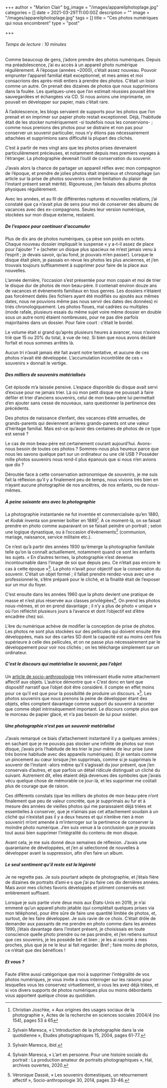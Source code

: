 +++
author = "Marion Clair"
bg_image = "/images/appareilphotoplage.jpg"
categories = []
date = 2021-03-29T11:00:00Z
description = ""
image = "/images/appareilphotoplage.jpg"
tags = []
title = "Ces photos numériques qui nous encombrent"
type = "post"

+++
###### Temps de lecture : 10 minutes

Comme beaucoup de gens, j’adore prendre des photos numériques. Depuis ma préadolescence, j’ai eu accès à un appareil photo numérique régulièrement. À l’époque (années \~2000), c’était assez nouveau. Pouvoir emprunter l’appareil familial était exceptionnel, et mes amies et moi consacrions des après-midi entiers à prendre des photos. C’était un loisir comme un autre. On prenait des dizaines de photos que nous supprimions dans la foulée. Les quelques-unes que l’on estimait réussies pouvait être sauvegardées et échangées via CD. Si nous avions une imprimante, on pouvait en développer sur papier, mais c’était rare.

À l’adolescence, les blogs servaient de supports pour les photos que l’on prenait et en imprimer sur papier photo restait exceptionnel. Déjà, l’habitude était de les stocker numériquement -si toutefois nous les conservions- ; comme nous prenions des photos pour se distraire et non pas pour conserver un souvenir particulier, nous n’y étions pas nécessairement attachées et supprimions sans difficulté la plupart des clichés.

C’est à partir de mes vingt ans que les photos prises devenaient particulièrement précieuses, et notamment depuis mes premiers voyages à l’étranger. La photographie devenait l’outil de conservation du souvenir.

J’avais alors la chance de partager un appareil réflex avec mon compagnon de l’époque, et prendre de jolies photos était impérieux et chronophage (un article sur la prise de photos souvenirs comme limitation du plaisir de l’instant présent serait mérité). Rigoureuse, j’en faisais des albums photos physiques régulièrement.

Avec les années, et au fil de différentes ruptures et nouvelles relations, j’ai constaté que ça n’avait plus de sens pour moi de conserver des albums de vacances avec des ex-compagnons. Seules leur version numérique, stockées sur mon disque externe, restaient.

##### **_De l’espace pour continuer d’accumuler_**

Plus de dix ans de photos numériques, ça pèse son poids en octets. Chaque nouveau dossier impliquait le suspense « y a-t-il assez de place pour l’ajouter ? » (acheter un disque plus spacieux ne m’est jamais venu à l’esprit ; je devais savoir, qu’au fond, je pouvais m’en passer). Lorsque le disque était plein, je passais en revue les photos les plus anciennes, et j’en trouvais toujours suffisamment à supprimer pour faire de la place aux nouvelles.

L’année dernière, l’occasion s’est présentée pour mon copain et moi de trier le disque dur de photos de mon beau-père. Il contenait environ douze ans de vacances et évènements familiaux en tous genres. Les dossiers n’étaient pas forcément datés (les fichiers ayant été modifiés ou ajoutés aux mêmes dates, nous ne pouvions même pas nous servir des dates des données) ni triés chronologiquement. Les photos floues, mal cadrées ou multiples (mode rafale, plusieurs essais du même sujet voire même dossier en double sous un autre nom) étaient nombreuses, pour ne pas dire parfois majoritaires dans un dossier. Pour faire court : c’était le bordel.

Le volume était si grand qu’après plusieurs heures à avancer, nous n’avions trié que 15 ou 20% du total, à vue de nez. Si bien que nous avons déclaré forfait et nous sommes arrêtés là.

Aucun tri n’avait jamais été fait avant notre tentative, et aucune de ces photos n’avait été développée. L’accumulation incontrôlée de ces « souvenirs » donnait le vertige.

##### **_Des milliers de souvenirs matérialisés_**

Cet épisode m’a laissée pensive. L’espace disponible du disque avait servi d’excuse pour ne jamais trier. Là où mon petit disque me poussait à faire défiler et trier d’anciens souvenirs, celui de mon beau-père lui permettait d’en ajouter sans cesse de nouveaux, sans questionner la pertinence des précédents.

Des photos de naissance d’enfant, des vacances d’été annuelles, de grands-parents qui deviennent arrières grands-parents ont une valeur d’héritage familial. Mais est-ce qu’avoir des centaines de photos de ce type est sensé ?

Le cas de mon beau-père est certainement courant aujourd’hui. Avons-nous besoin de toutes ces photos ? Sommes-nous plus heureux parce que nous les savons quelque part sur un ordinateur ou une clé USB ? Posséder mille photos souvenirs nous rend-il plus épanouis que si nous n’en avions que dix ?

Déroutée face à cette conservation astronomique de souvenirs, je me suis fait la réflexion qu’il y a finalement peu de temps, nous vivions très bien en n’ayant aucune photographie de nos ancêtres, de nos enfants, ou de nous-mêmes.

##### **_À peine soixante ans avec la photographie_**

La photographie instantanée ne fut inventée et commercialisée qu’en 1880, et _Kodak_ inventa son premier boîtier en 1889[^1]. A ce moment-là, on se faisait prendre en photo comme auparavant on se faisait peindre un portrait ; selon une logique dynastique, ou à l’occasion d’évènements[^2] (communion, mariage, naissance, service militaire etc.).

Ce n’est qu’à partir des années 1930 qu’émerge la photographie familiale telle qu’on la connaît actuellement, notamment quand ce sont les enfants les sujets. « En d’autres termes, la photographie n’est devenue incontournable dans l’image de soi que depuis peu. Ce n’était pas encore le cas à cette époque »[^3]. La photo n’avait pour objectif que la conservation du souvenir. C’était un objet formel ; il fallait prendre rendez-vous avec un·e professionnel·le, s’être préparé pour le cliché, et la finalité était de l’exposer sur un mur du foyer.

C’est ensuite dans les années 1960 que la photo devient une pratique de masse et n’est plus réservée aux classes privilégiées[^4]. On prend les photos nous-mêmes, et on en prend davantage ; il n’y a plus de photo « unique » où l’on réfléchit plusieurs jours à l’avance et dont l’objectif est d’être encadrée chez soi.

L’ère du numérique achève de modifier la conception de prise de photos. Les photos ne sont plus stockées sur des pellicules qui doivent ensuite être développées, mais sur des cartes SD dont la capacité est au moins cent fois supérieure à celle des pellicules, et on ne passe plus nécessairement par le développement pour voir nos clichés ; on les télécharge simplement sur un ordinateur.

##### **_C’est le discours qui matérialise le souvenir, pas l’objet_**

Un [article de socio-anthropologie](https://journals.openedition.org/socio-anthropologie/1797) très intéressant étudie notre attachement affectif aux objets. L’autrice démontre que « C’est donc en tant que dispositif narratif que l’objet doit être considéré. Il compte en effet moins pour ce qu’il est que pour la possibilité de produire un discours. »[^5]. Les photos souvenirs que nous prenons la peine de développer étant des objets, elles comptent davantage comme support du souvenir à raconter que comme objet intrinsèquement important. Le discours compte plus que le morceau de papier glacé, et n’a pas besoin de lui pour exister.

##### **_Une photographie n’est pas un souvenir matérialisé_**

J’avais remarqué ce biais d’attachement instantané il y a quelques années ; en sachant que je ne pouvais pas stocker une infinité de photos sur mon disque, j’avais pris l’habitude de les trier le jour-même de leur prise (une très bonne habitude avec des appareils numériques). Et je sentais comme un pincement au cœur lorsque j’en supprimais, comme si je supprimais le souvenir de l’instant -alors même qu’il s’agissait du jour présent, que j’en conservais d’autres, et que parfois un détail ridicule distinguait un cliché du suivant. Autrement dit, elles étaient déjà devenues des symboles que j’avais vécu quelque chose de mémorable ce jour-là, et les supprimer me coûtait plus de courage que de raison.

Ces différents constats (que les milliers de photos de mon beau-père n’ont finalement que peu de valeur concrète, que je supprimais au fur et à mesure des années de vieilles photos qui me paraissaient déjà triées et essentielles à conserver, que je n’aimais pas cet attachement soudain à un cliché qui n’existait pas il y a deux heures et qui n’enlève rien à mon souvenir) m’ont amenée à m’interroger sur la pertinence de conserver la moindre photo numérique. J’en suis venue à la conclusion que je pouvais tout aussi bien supprimer l’intégralité du contenu de mon disque.

Avant cela, je me suis donné deux semaines de réflexion. J’avais une quarantaine de développées, et j’en ai sélectionné de nouvelles à développer avant la suppression, afin d’en faire un album.

##### **_Le seul sentiment qu’il reste est la légèreté_**

Je ne regrette pas. Je suis pourtant adepte de photographie, et j’étais fière de dizaines de portraits d’ami·e·s que j’ai pu faire ces dix dernières années. Mais avoir mes clichés favoris développés et joliment conservés est entièrement suffisant.

Lorsque je suis partie vivre deux mois aux États-Unis en 2019, je n’ai emmené qu’un appareil photo jetable (qui complétait quelques prises via mon téléphone), pour être sûre de faire une quantité limitée de photos, et, surtout, de les faire développer. Je suis ravie de ce choix. C’était drôle de demander aux passants de me prendre en photo comme dans les années 1990, j’étais davantage dans l’instant présent, je choisissais en toute conscience quelle photo prendre ou ne pas prendre, et j’en retiens surtout que ces souvenirs, je les possède bel et bien ; je les ai raconté à mes proches, plus que je ne le leur ai fait regarder. Bref ; faire moins de photos, ce n’était que des bénéfices !

##### **_Et vous ?_**

Faute d’être aussi catégorique que moi à supprimer l’intégralité de vos photos numériques, je vous invite à vous interroger sur les raisons pour lesquelles vous les conservez virtuellement, si vous les avez déjà triées, et si vos divers supports de photos numériques plus ou moins débordants vous apportent quelque chose au quotidien.

[^1]: Christian Joschke, « Aux origines des usages sociaux de la photographie », Actes de la recherche en sciences sociales 2004/4 (no 154), pages 53 à 65

[^2]: Sylvain Maresca, « L’introduction de la photographie dans la vie quotidienne », Études photographiques 15, 2004, pages 61-77.

[^3]: Sylvain Maresca, _ibid_.

[^4]: Sylvain Maresca, « L’art en personne. Pour une histoire sociale du portrait : La production amateur de portraits photographiques », Hal, archives ouvertes, 2020.

[^5]: Véronique Dassié, « Les souvenirs domestiques, un retournement affectif », Socio-anthropologie 30, 2014, pages 33-46.

